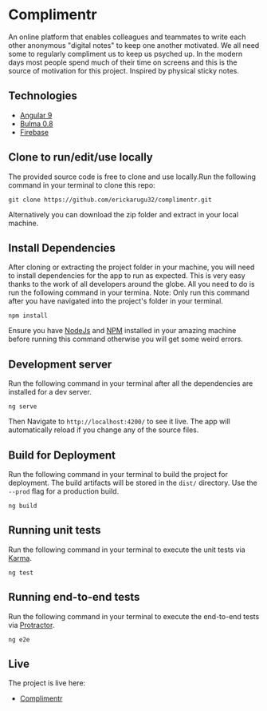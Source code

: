 # Complimentr

An online platform that enables colleagues and teammates to write each other anonymous "digital notes" to keep one another motivated. We all need some to regularly compliment us to keep us psyched up. In the modern days most people spend much of their time on screens and this is the source of motivation for this project.
Inspired by physical sticky notes. 

## Technologies
 - [Angular 9](http://angular.io/)
 - [Bulma 0.8](https://bulma.io/)
 - [Firebase](https://firebase.google.com/)

## Clone to run/edit/use locally
The provided source code is free to clone and use locally.Run the following command in your terminal to clone this repo:

```
git clone https://github.com/erickarugu32/complimentr.git
```

Alternatively you can download the zip folder and extract in your local machine.

## Install Dependencies
After cloning or extracting the project folder in your machine, you will need to install dependencies for the app to run as expected. This is very easy thanks to the work of all developers around the globe. All you need to do is run the following command in your termina. Note: Only run this command after you have navigated into the project's folder in your terminal.

```
npm install
```

Ensure you have [NodeJs](https://nodejs.org/en/) and [NPM](https://www.npmjs.com/get-npm) installed in your amazing machine before running this command otherwise you will get some weird errors.

## Development server

Run the following command in your terminal after all the dependencies are installed for a dev server. 

```
ng serve
```

Then Navigate to `http://localhost:4200/` to see it live. 
The app will automatically reload if you change any of the source files.

## Build for Deployment

Run the following command in your terminal to build the project for deployment. The build artifacts will be stored in the `dist/` directory. Use the `--prod` flag for a production build.

```
ng build
```

## Running unit tests
Run the following command in your terminal to execute the unit tests via [Karma](https://karma-runner.github.io).

```
ng test
```

## Running end-to-end tests
Run the following command in your terminal to execute the end-to-end tests via [Protractor](http://www.protractortest.org/).

```
ng e2e
```

## Live
The project is live here:
 - [Complimentr](https://complimentr-ke.web.app)

